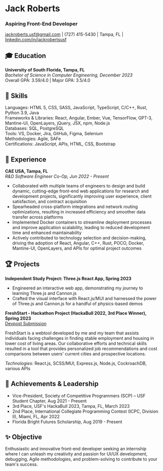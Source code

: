 # Jack Roberts
### Aspiring Front-End Developer
jackroberts.usf@gmail.com | (727) 415-5430 | Tampa, FL | [linkedin.com/in/jackrobertsusf](https://linkedin.com/in/jackrobertsusf)

## 🎓 Education
**University of South Florida, Tampa, FL** \
_Bachelor of Science in Computer Engineering, December 2023_ \
Overall GPA: 3.59/4.0 | Major GPA: 3.5/4.0

## 🚀 Skills
Languages: HTML 5, CSS, SASS, JavaScript, TypeScript, C/C++, Rust, Python 3.9, Java \
Frameworks & Libraries: React, Angular, Ember, Vue, TensorFlow, GPT-3, Mantine-UI, OpenLayers, jQuery, JSX, npm, Node.js \
Databases: SQL, PostgreSQL \
Tools: VS, Docker, Jira, GitHub, Figma, Selenium \
Methodologies: Agile, SAFe \
Certifications: JavaScript, APIs, HTML, CSS, Bootstrap

## 💼 Experience
**CAE USA, Tampa, FL** \
_R&D Software Engineer Co-Op, Jun 2022 - Present_
- Collaborated with multiple teams of engineers to design and build dynamic, cutting-edge front-end web applications for research and development projects, significantly improving user experience, client satisfaction, and contract acquisition
- Spearheaded cross-platform integrations and network routing optimizations, resulting in increased efficiency and smoother data transfer across platforms
- Implemented Docker containers to streamline deployment processes and improve application scalability, leading to reduced development time and enhanced maintainability
- Actively contributed to technology selection and decision-making, driving the adoption of React, Angular, C++, Rust, POCO, Docker, Mantine-UI, OpenLayers, and APIs for optimal project outcomes


## 🏆 Projects
**Independent Study Project: Three.js React App, Spring 2023**
- Engineered an interactive web app, demonstrating my journey to learning Three.js and Cannon.js
- Crafted the visual interface with React.js/MUI and harnessed the power of Three.js and Cannon.js for a handful of physics-based demos

**FreshStart - Hackathon Project (HackaBull 2022, 3rd Place Winner), Spring 2023** \
[Devpost Submission](https://devpost.com/software/freshstart)

FreshStart is a webtool developed by me and my team that assists individuals facing challenges in finding stable employment and housing in lower cost of living areas. Our collaborative efforts and technical skills resulted in a tool that provides personalized job recommendations and cost comparisons between users' current cities and prospective locations.

_Technologies:_ React.js, SCSS/MUI, Express.js, Node.js, CockroachDB, various APIs


## 🌟 Achievements & Leadership
- Vice-President, Society of Competitive Programmers (SCP) – USF Student Chapter, Aug 2021 - Present
- 3rd Place, USF's HackaBull 2023, Tampa, FL, March 2023
- 2nd Place, International Collegiate Programming Contest (ICPC, Division II), Miami, FL, Apr 2022
- Florida Bright Futures Scholarship, Aug 2019 - Present

## ✨ Objective
Enthusiastic and innovative front-end developer seeking an internship where I can unleash my creativity and passion for UI/UX development, debugging, Agile methodologies, and problem-solving to contribute to your team's success.
